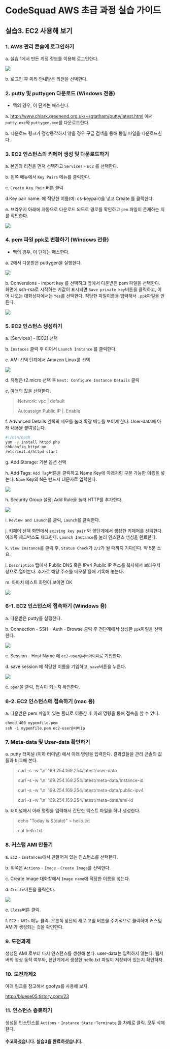 # CodeSquad AWS 초급 과정 실습 가이드

## 실습3. EC2 사용해 보기

 ### 1. AWS 관리 콘솔에 로그인하기

a. 실습 1에서 만든 계정 정보를 이용해 로그인한다.

![](images/login.png)

b. 로그인 후 미리 안내받은 리전을 선택한다.



### 2. putty 및 puttygen 다운로드 (Windows 전용)

- 맥의 경우, 이 단계는 패스한다.

a. http://www.chiark.greenend.org.uk/~sgtatham/putty/latest.html 에서 `putty.exe`와 `puttygen.exe`를 다운로드한다.

b. 다운로드 링크가 정상동작하지 않을 경우 구글 검색을 통해 동일 파일을 다운로드한다.



### 3. EC2 인스턴스의 키페어 생성 및 다운로드하기  

a. 본인의 리전을 먼저 선택하고 `Services` - `EC2` 를 선택한다.

b. 왼쪽 메뉴에서  `Key Pairs` 메뉴를 클릭한다.

c. `Create Key Pair` 버튼 클릭

d.Key pair name: 에 적당한 이름(예: cs-keypair)을  넣고 Create 를 클릭한다.

e. 브라우저 아래에 자동으로 다운로드 되므로 경로를 확인하고 `pem` 파일이 존재하는 지를 확인한다.

![](images/download.png)



### 4. pem 파일 ppk로 변환하기 (Windows 전용)

- 맥의 경우, 이 단계는 패스한다.

a. 2에서 다운받은 puttygen을 실행한다.

![](images/puttygen.png)

b. Conversions - import key 를 선택하고 앞에서 다운받은 pem 파일을 선택한다.  화면에 ssh-rsa로 시작하는 키값이 표시되면 `Save private key`버튼을 클릭하고, 이어 나오는 대화상자에서는 `Yes`를 선택한다. 적당한 파일이름을 입력해서 `.ppk`파일을 만든다.

![](images/ppk.png)

### 5. EC2 인스턴스 생성하기

a. [Services] - [EC2] 선택

b. `Instaces` 클릭 후 이어서 `Launch Instance` 를 클릭한다.

c. AMI 선택 단계에서 Amazon Linux를 선택

![](images/amazon-ami.png)

d. 유형은 t2.micro 선택 후  `Next: Configure Instance Details` 클릭

e. 아래의 값을 선택한다.

> Network: vpc | default
>
> Autoassign Public IP |. Enable

f. Advanced Details  왼쪽의 세모를 눌러 확장 메뉴를 보이게 한다.  User-data에 아래 내용을 붙여넣는다.

```Bash
#!/bin/bash
yum -y install httpd php
chkconfig httpd on
/etc/init.d/httpd start
```

g. Add Storage: 기본 옵션 선택

h. Add Tags: `Add Tag`버튼을 클릭하고 Name Key에 아래처럼 구분 가능한 이름을 넣는다. `Name` Key의 N은 반드시 대문자로 입력한다.

![](images/tag.png)

h. Security Group 설정: Add Rule을 눌러 HTTP를 추가한다.

![](images/sg.png)

i. `Review and Launch`를 클릭, `Launch`를 클릭한다.

j. 키페어 선택 화면에서 `exising key pair` 와 앞단계에서 생성한 키페어를 선택한다. 아래쪽 체크박스도 체크한다. `Launch Instance`를 눌러 인스턴스 생성을 완료한다.

k. `View Instance`를 클릭 후, `Status Check`가 `2/2`가 될 때까지 기다린다. 약 5분 소요.

l. `Description` 탭에서 Public DNS  혹은 IPv4 Public IP 주소를 복사해서 브라우저 창으로 열어본다.  추가로 해당 주소를 메모장 등에 기록해 놓는다.

m. 아파치 테스트 화면이 보이면 OK

![](images/apache.png)


### 6-1. EC2 인스턴스에 접속하기 (Windows 용)

a.  다운받은 putty를 실행한다.

b. Connection - SSH - Auth - Browse 클릭 후 전단계에서 생성한 `ppk`파일을 선택한다.

![](images/auth.png)

c. Session - Host Name 에 `ec2-user@서버아이피`로 기입한다.

d. save session 에 적당한 이름을 기입하고, `save`버튼을 누른다.

![](images/session.png)



e. `open`을 클릭, 접속이 되는지 확인한다.

### 6-2. EC2 인스턴스에 접속하기 (mac 용)

a. 다운받은 pem 파일이 있는 폴더로 이동한 후 아래 명령을 통해 접속을 할 수 있다.
```
chmod 400 mypemfile.pem
ssh -i mypemfile.pem ec2-user@서버ip
```

### 7. Meta-data 및 User-data 확인하기

a. putty 터미널 (이하 터미널) 에서 아래 명령을 입력한다.  결과값들을 관리 콘솔의 값들과 비교해 본다.

> curl -s -w '\n' 169.254.169.254/latest/user-data
>
> curl -s -w '\n' 169.254.169.254/latest/meta-data/instance-id
>
> curl -s -w '\n' 169.254.169.254/latest/meta-data/public-ipv4
>
> curl -s -w '\n' 169.254.169.254/latest/meta-data/ami-id

b. 터미널에서 아래 명령을 입력해서 간단한 텍스트 파일을 하나 생성한다.

> echo "Today is $(date)" > hello.txt
>
> cat hello.txt



### 8. 커스텀 AMI 만들기

a. `EC2` - `Instances`에서 만들어져 있는 인스턴스를 선택한다.

b. 위쪽은 `Actions` - `Image` - `Create Image`를 선택한다.

c. Create Image 대화창에서 `Image name`에 적당한 이름을 넣는다.

d. `Create`버튼을 클릭한다.

![](images/genami.png)

e. `Close`버튼 클릭.

f. `EC2` - `AMIs` 메뉴 클릭. 오른쪽 상단의 새로 고침 버튼을 주기적으로 클릭하며 커스텀 AMI가 생성되는 것을 확인한다.



### 9. 도전과제

생성된 AMI 로부터 다시 인스턴스를 생성해 본다. user-data는 입력하지 않는다. 웹서버의 정상 동작 여부와, 전단계에서 생성한 hello.txt 파일이 저장되어 있는지 확인하자.



### 10. 도전과제2

아래 링크를 참고해서 goofys를 사용해 보자.

http://bluese05.tistory.com/23



### 11. 인스턴스 종료하기

생성된 인스턴스를 `Actions` - `Instance State` -`Terminate` 를 차례로 클릭. 모두 삭제한다.



#### 수고하셨습니다. 실습3을 완료하셨습니다.
